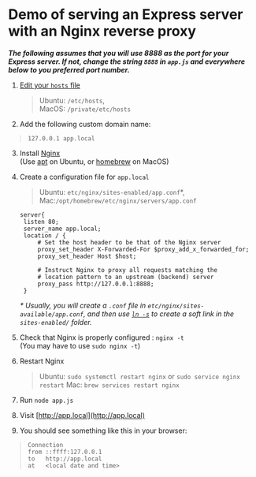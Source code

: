 # Demo of serving an Express server with an Nginx reverse proxy #

***The following assumes that you will use 8888 as the port for your Express server.
If not, change the string `8888` in `app.js` and everywhere below to you preferred port number.***

1. [Edit your `hosts` file](https://www.hostinger.com/tutorials/how-to-edit-hosts-file)  
   > Ubuntu: `/etc/hosts`,  
   > MacOS: `/private/etc/hosts`
2. Add the following custom domain name:
  > ```
  > 127.0.0.1 app.local
  > ```

3. Install [Nginx](https://www.f5.com/go/product/welcome-to-nginx)  
    (Use [apt](https://ubuntu.com/tutorials/install-and-configure-nginx#2-installing-nginx) on Ubuntu, or [homebrew](https://formulae.brew.sh/formula/nginx) on MacOS)

4. Create a configuration file for `app.local`  
   > Ubuntu: `etc/nginx/sites-enabled/app.conf`*,  
   > Mac:`/opt/homebrew/etc/nginx/servers/app.conf`
   ```nginx
   server{
    listen 80;
    server_name app.local;
    location / {
        # Set the host header to be that of the Nginx server
        proxy_set_header X-Forwarded-For $proxy_add_x_forwarded_for;
        proxy_set_header Host $host;

        # Instruct Nginx to proxy all requests matching the
        # location pattern to an upstream (backend) server
        proxy_pass http://127.0.0.1:8888;
    }
    ```
    _\* Usually, you will create a `.conf` file in `etc/nginx/sites-available/app.conf`, and then use [`ln -s`](https://www.freecodecamp.org/news/linux-ln-how-to-create-a-symbolic-link-in-linux-example-bash-command/) to create a soft link in the `sites-enabled/` folder._
    
5. Check that Nginx is properly configured : `nginx -t`  
   (You may have to use `sudo nginx -t`)
6. Restart Nginx  
   > Ubuntu: `sudo systemctl restart nginx` or `sudo service nginx restart`
   > Mac: `brew services restart nginx`
    
7. Run `node app.js`
8. Visit [http://app.local](http://app.local)
9. You should see something like this in your browser:
> ```pre
> Connection  
> from ::ffff:127.0.0.1  
> to   http://app.local  
> at   <local date and time>
> ```
